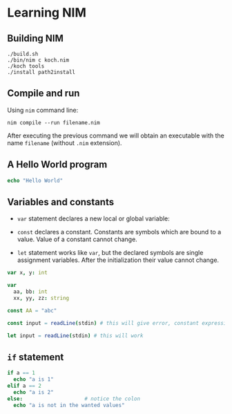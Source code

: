 # Learning NIM

## Building NIM

```
./build.sh
./bin/nim c koch.nim
./koch tools
./install path2install
```

## Compile and run

Using `nim` command line:

```
nim compile --run filename.nim
```

After executing the previous command we will obtain an executable
with the name `filename` (without `.nim` extension).

## A Hello World program

```nim
echo "Hello World"
```

## Variables and constants

- `var` statement declares a new local or global variable:

- `const` declares a constant. Constants are symbols which are bound to a
  value. Value of a constant cannot change.

- `let` statement works like `var`, but the declared symbols are single
  assignment variables. After the initialization their value cannot
  change.

```nim
var x, y: int

var
  aa, bb: int
  xx, yy, zz: string

const AA = "abc"

const input = readLine(stdin) # this will give error, constant expression expected

let input = readLine(stdin) # this will work
```

## `if` statement

```nim
if a == 1
  echo "a is 1"
elif a == 2
  echo "a is 2"
else:                    # notice the colon
  echo "a is not in the wanted values"
```



